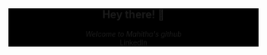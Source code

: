 <div align="center" style="background-color: black;">
<h2 > Hey there! 👋 </h2>
<i> Welcome to Mahitha's github </i>
<br>
<a href="https://www.linkedin.com/in/mahitha-gurrala-b839051a8/" color="black"> LinkedIn </a>
</div>
